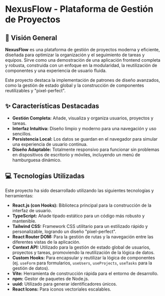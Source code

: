 # NexusFlow - Plataforma de Gestión de Proyectos


## 🚀 Visión General

**NexusFlow** es una plataforma de gestión de proyectos moderna y eficiente, diseñada para optimizar la organización y el seguimiento de tareas y equipos. Sirve como una demostración de una aplicación frontend completa y robusta, construida con un enfoque en la modularidad, la reutilización de componentes y una experiencia de usuario fluida.

Este proyecto destaca la implementación de patrones de diseño avanzados, como la gestión de estado global y la construcción de componentes reutilizables y "pixel-perfect".

## ✨ Características Destacadas

* **Gestión Completa:** Añade, visualiza y organiza usuarios, proyectos y tareas.
* **Interfaz Intuitiva:** Diseño limpio y moderno para una navegación y uso sencillos.
* **Persistencia Local:** Los datos se guardan en el navegador para simular una experiencia de usuario continua.
* **Diseño Adaptable:** Totalmente responsivo para funcionar sin problemas en dispositivos de escritorio y móviles, incluyendo un menú de hamburguesa dinámico.

## 💻 Tecnologías Utilizadas

Este proyecto ha sido desarrollado utilizando las siguientes tecnologías y herramientas:

* **React.js (con Hooks):** Biblioteca principal para la construcción de la interfaz de usuario.
* **TypeScript:** Añade tipado estático para un código más robusto y mantenible.
* **Tailwind CSS:** Framework CSS utilitario para un estilizado rápido y personalizable, logrando un diseño "pixel-perfect".
* **React Router DOM:** Para la gestión de rutas y la navegación entre las diferentes vistas de la aplicación.
* **Context API:** Utilizado para la gestión de estado global de usuarios, proyectos y tareas, promoviendo la reutilización de la lógica de datos.
* **Custom Hooks:** Para encapsular y reutilizar la lógica de componentes (ej. `useForm` para formularios, `useUsers`, `useProjects`, `useTasks` para la gestión de datos).
* **Vite:** Herramienta de construcción rápida para el entorno de desarrollo.
* **npm:** Gestor de paquetes de Node.js.
* **uuid:** Utilizado para generar identificadores únicos.
* **React Icons:** Para iconos vectoriales escalables.
